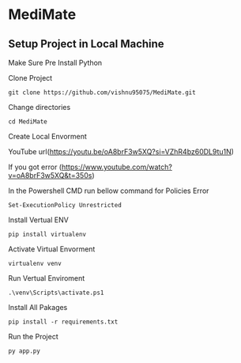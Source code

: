 # MediMate

## Setup Project in Local Machine

  Make Sure Pre Install Python 

Clone Project
```
git clone https://github.com/vishnu95075/MediMate.git

```

Change directories

```
cd MediMate
```

Create Local Envorment

YouTube url(https://youtu.be/oA8brF3w5XQ?si=VZhR4bz60DL9tu1N)

If you got error 
(https://www.youtube.com/watch?v=oA8brF3w5XQ&t=350s)

In the Powershell CMD run bellow command for Policies Error

```
Set-ExecutionPolicy Unrestricted
```
Install Vertual ENV
```
pip install virtualenv

```
Activate Virtual Envorment

```
virtualenv venv
```
Run Vertual Enviroment

```
.\venv\Scripts\activate.ps1 
```

Install All Pakages

```
pip install -r requirements.txt
```

Run the Project 

``` 
py app.py

```